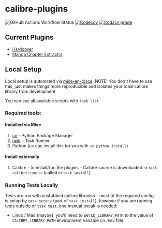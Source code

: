 # calibre-plugins

![GitHub Actions Workflow Status](https://img.shields.io/github/actions/workflow/status/RobBrazier/calibre-plugins/build.yaml)
[![Codecov](https://img.shields.io/codecov/c/gh/RobBrazier/calibre-plugins)](https://app.codecov.io/gh/RobBrazier/calibre-plugins)
[![Codacy grade](https://img.shields.io/codacy/grade/11d6e5b88f054995b0321f5437042cf4)](https://app.codacy.com/gh/RobBrazier/calibre-plugins/dashboard)


## Current Plugins

- [Hardcover](./plugins/hardcover/)
- [Manga Chapter Extractor](./plugins/manga-chapters/)

## Local Setup

Local setup is automated via [mise-en-place](https://mise.jdx.dev/).
NOTE: You don't have to use this, just makes things more reproducible and
isolates your main calibre library from development

You can see all available scripts with `task list`

### Required tools:

#### Installed via Mise
1. [uv](https://docs.astral.sh/uv/) - Python Package Manager
2. [task](https://taskfile.dev/) - Task Runner
4. Python (uv can install this for you with `uv python install`)

#### Install externally
1. Calibre - to install/run the plugins - Calibre source is downloaded in
   `task calibre:source` (called in `task install`)


### Running Tests Locally

Tests are run with unstubbed calibre libraries - most of the required config is
setup by `task setenv` (part of `task install`), however if you are running
tests outside of `task test`, one manual tweak is needed:

* Linux / Mac (maybe): you'll need to set `LD_LIBRARY_PATH` to the value of
  `CALIBRE_LIBRARY_PATH` environment variable (in .env file)
